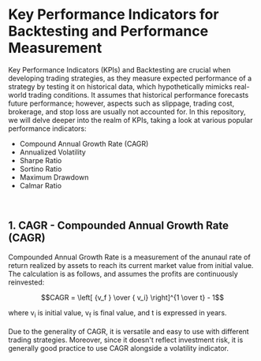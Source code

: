 # Key Performance Indicators for Backtesting and Performance Measurement

Key Performance Indicators (KPIs) and Backtesting are crucial when developing trading strategies, as they measure expected performance of a strategy by testing it on historical data, which hypothetically mimicks real-world trading conditions. It assumes that historical performance forecasts future performance; however, aspects such as slippage, trading cost, brokerage, and stop loss are usually not accounted for. In this repository, we will delve deeper into the realm of KPIs, taking a look at various popular performance indicators:
- Compound Annual Growth Rate (CAGR)
- Annualized Volatility
- Sharpe Ratio
- Sortino Ratio
- Maximum Drawdown
- Calmar Ratio
<br />

## 1. CAGR - Compounded Annual Growth Rate (CAGR)

Compounded Annual Growth Rate is a measurement of the anunaul rate of return realized by assets to reach its current market value from initial value. The calculation is as follows, and assumes the profits are continuously reinvested:
```math
CAGR = \left[ {v_f } \over { v_i} \right]^{1 \over t} - 1
```
where v<sub>i</sub> is initial value, v<sub>f</sub> is final value, and t is expressed in years. <br /><br />
Due to the generality of CAGR, it is versatile and easy to use with different trading strategies. Moreover, since it doesn't reflect investment risk, it is generally good practice to use CAGR alongside a volatility indicator.
